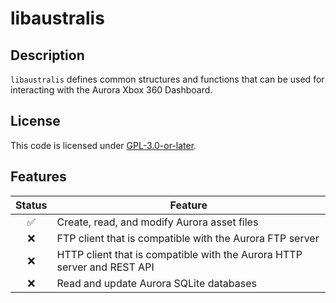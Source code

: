 # libaustralis

## Description

`libaustralis` defines common structures and functions that can be used for interacting with the Aurora Xbox 360 Dashboard.

## License

This code is licensed under [GPL-3.0-or-later](./COPYING).

## Features

| Status | Feature |
| :---: | --- |
| :white_check_mark: | Create, read, and modify Aurora asset files |
| :x: | FTP client that is compatible with the Aurora FTP server |
| :x: | HTTP client that is compatible with the Aurora HTTP server and REST API |
| :x: | Read and update Aurora SQLite databases |
